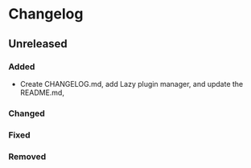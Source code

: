 # Changelog

## Unreleased

### Added

* Create CHANGELOG.md, add Lazy plugin manager, and update the README.md,

### Changed

### Fixed

### Removed

